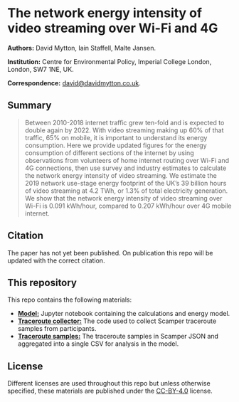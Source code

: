 # The network energy intensity of video streaming over Wi-Fi and 4G

**Authors:** David Mytton, Iain Staffell, Malte Jansen.

**Institution:** Centre for Environmental Policy, Imperial College London,
London, SW7 1NE, UK.

**Correspondence:** <david@davidmytton.co.uk>.

## Summary

> Between 2010-2018 internet traffic grew ten-fold and is expected to double again by 2022. With video streaming making up 60% of that traffic, 65% on mobile, it is important to understand its energy consumption. Here we provide updated figures for the energy consumption of different sections of the internet by using observations from volunteers of home internet routing over Wi-Fi and 4G connections, then use survey and industry estimates to calculate the network energy intensity of video streaming. We estimate the 2019 network use-stage energy footprint of the UK’s 39 billion hours of video streaming at 4.2 TWh, or 1.3% of total electricity generation. We show that the network energy intensity of video streaming over Wi-Fi is 0.091 kWh/hour, compared to 0.207 kWh/hour over 4G mobile internet.

## Citation

The paper has not yet been published. On publication this repo will be updated
with the correct citation.

## This repository

This repo contains the following materials:

* [**Model:**](/model/) Jupyter notebook containing the calculations and energy
  model.
* [**Traceroute collector:**](/traceroute-collector/) The code used to collect
  Scamper traceroute samples from participants.
* [**Traceroute samples:**](/traceroute-samples/) The traceroute samples in
  Scamper JSON and aggregated into a single CSV for analysis in the model.

## License

Different licenses are used throughout this repo but unless otherwise
specified, these materials are published under the
[CC-BY-4.0](https://creativecommons.org/licenses/by/4.0/) license.
